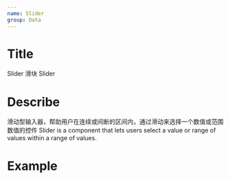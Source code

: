 ```yaml
---
name: Slider
group: Data
---
```


# Title

Slider 滑块
Slider

# Describe

滑动型输入器，帮助用户在连续或间断的区间内，通过滑动来选择一个数值或范围数值的控件
Slider is a component that lets users select a value or range of values within a range of values.

# Example
